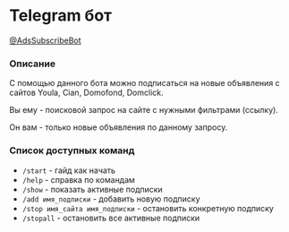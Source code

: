 # Telegram бот
[@AdsSubscribeBot](https://t.me/AdsSubscribeBot)

### Описание
С помощью данного бота можно подписаться на новые объявления с сайтов Youla, Cian, Domofond, Domclick.

Вы ему - поисковой запрос на сайте с нужными фильтрами (ссылку).

Он вам - только новые объявления по данному запросу.

### Список доступных команд
- ```/start``` - гайд как начать
- ```/help``` - справка по командам
- ```/show``` - показать активные подписки
- ```/add имя_подписки``` - добавить новую подписку
- ```/stop имя_сайта имя_подписки``` - остановить конкретную подписку
- ```/stopall``` - остановить все активные подписки
